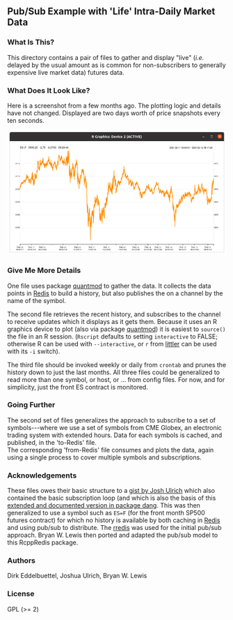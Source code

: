 
## Pub/Sub Example with 'Life' Intra-Daily Market Data

### What Is This?

This directory contains a pair of files to gather and display "live" (_i.e._
delayed by the usual amount as is common for non-subscribers to generally
expensive live market data) futures data.

### What Does It Look Like?

Here is a screenshot from a few months ago. The plotting logic and details have
not changed. Displayed are two days worth of price snapshots every ten seconds.

![](example_screenshot.png)

### Give Me More Details

One file uses package [quantmod](https://cloud.r-project.org/package=quantmod)
to gather the data. It collects the data points in [Redis](https://redis.io) to
build a history, but also publishes the on a channel by the name of the symbol.

The second file retrieves the recent history, and subscribes to the channel to
receive updates which it displays as it gets them.  Because it uses an R
graphics device to plot (also via package
[quantmod](https://cloud.r-project.org/package=quantmod)) it is easiest to
`source()` the file in an R session. (`Rscript` defaults to setting
`interactive` to FALSE; otherwise R can be used with `--interactive`, or `r`
from [littler](https://cloud.r-project.org/package=quantmod) can be used with
its `-i` switch).

The third file should be invoked weekly or daily from `crontab` and prunes the
history down to just the last months.  All three files could be generalized to
read more than one symbol, or host, or ... from config files.  For now, and for
simplicity, just the front ES contract is monitored.

### Going Further

The second set of files generalizes the approach to subscribe to a set of
symbols---where we use a set of symbols from CME Globex, an electronic trading
system with extended hours.
Data for each symbols is cached, and published, in the 'to-Redis' file.  
The corresponding 'from-Redis' file consumes and plots the data, again using a
single process to cover multiple symbols and subscriptions.

### Acknowledgements

These files owes their basic structure to a [gist by Josh Ulrich](https://gist.github.com/joshuaulrich/ee11ef67b1461df399b84efd3c8f9f67#file-intraday-sp500-r)
which also contained the basic subscription loop (and which is also the basis of
this [extended and documented version in package
dang](https://github.com/eddelbuettel/dang/blob/master/R/intradayMarketMonitor.R). This
was then generalized to use a symbol such as `ES=F` (for the front month SP500
futures contract) for which no history is available by both caching in [Redis](https://redis.io)
and using pub/sub to distribute.  The
[rredis](https://cloud.r-project.org/package=rredis) was used for the initial
pub/sub approach.  Bryan W. Lewis then ported and adapted the pub/sub model to
this RcppRedis package.

### Authors

Dirk Eddelbuettel, Joshua Ulrich, Bryan W. Lewis

### License

GPL (>= 2)
